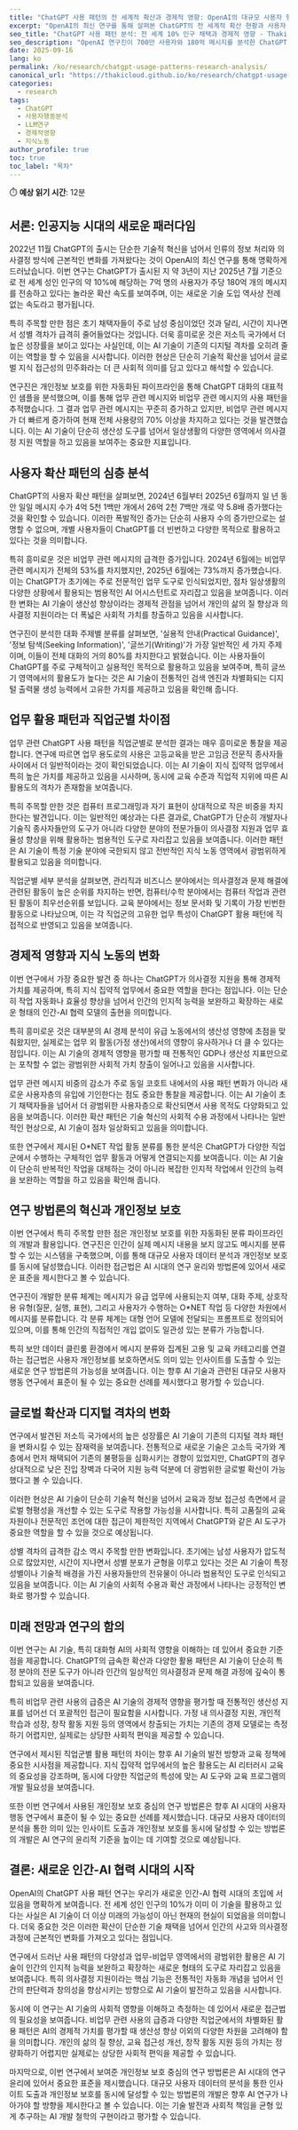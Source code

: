 ```yaml
---
title: "ChatGPT 사용 패턴의 전 세계적 확산과 경제적 영향: OpenAI의 대규모 사용자 행동 분석 연구"
excerpt: "OpenAI의 최신 연구를 통해 살펴본 ChatGPT의 전 세계적 확산 현황과 사용자 행동 패턴의 심층 분석, 그리고 지식 집약적 노동 시장에 미치는 경제적 함의"
seo_title: "ChatGPT 사용 패턴 분석: 전 세계 10% 인구 채택과 경제적 영향 - Thaki Cloud"
seo_description: "OpenAI 연구진이 700만 사용자와 180억 메시지를 분석한 ChatGPT 사용 패턴 연구 결과와 지식 경제에 미치는 경제적 영향을 심층 분석"
date: 2025-09-16
lang: ko
permalink: /ko/research/chatgpt-usage-patterns-research-analysis/
canonical_url: "https://thakicloud.github.io/ko/research/chatgpt-usage-patterns-research-analysis/"
categories:
  - research
tags:
  - ChatGPT
  - 사용자행동분석
  - LLM연구
  - 경제적영향
  - 지식노동
author_profile: true
toc: true
toc_label: "목차"
---
```


⏱️ **예상 읽기 시간**: 12분

## 서론: 인공지능 시대의 새로운 패러다임

2022년 11월 ChatGPT의 출시는 단순한 기술적 혁신을 넘어서 인류의 정보 처리와 의사결정 방식에 근본적인 변화를 가져왔다는 것이 OpenAI의 최신 연구를 통해 명확하게 드러났습니다. 이번 연구는 ChatGPT가 출시된 지 약 3년이 지난 2025년 7월 기준으로 전 세계 성인 인구의 약 10%에 해당하는 7억 명의 사용자가 주당 180억 개의 메시지를 전송하고 있다는 놀라운 확산 속도를 보여주며, 이는 새로운 기술 도입 역사상 전례 없는 속도라고 평가됩니다.

특히 주목할 만한 점은 초기 채택자들이 주로 남성 중심이었던 것과 달리, 시간이 지나면서 성별 격차가 급격히 줄어들었다는 것입니다. 더욱 흥미로운 것은 저소득 국가에서 더 높은 성장률을 보이고 있다는 사실인데, 이는 AI 기술이 기존의 디지털 격차를 오히려 줄이는 역할을 할 수 있음을 시사합니다. 이러한 현상은 단순히 기술적 확산을 넘어서 글로벌 지식 접근성의 민주화라는 더 큰 사회적 의미를 담고 있다고 해석할 수 있습니다.

연구진은 개인정보 보호를 위한 자동화된 파이프라인을 통해 ChatGPT 대화의 대표적인 샘플을 분석했으며, 이를 통해 업무 관련 메시지와 비업무 관련 메시지의 사용 패턴을 추적했습니다. 그 결과 업무 관련 메시지는 꾸준히 증가하고 있지만, 비업무 관련 메시지가 더 빠르게 증가하여 현재 전체 사용량의 70% 이상을 차지하고 있다는 것을 발견했습니다. 이는 AI 기술이 단순히 생산성 도구를 넘어서 일상생활의 다양한 영역에서 의사결정 지원 역할을 하고 있음을 보여주는 중요한 지표입니다.

## 사용자 확산 패턴의 심층 분석

ChatGPT의 사용자 확산 패턴을 살펴보면, 2024년 6월부터 2025년 6월까지 일 년 동안 일일 메시지 수가 4억 5천 1백만 개에서 26억 2천 7백만 개로 약 5.8배 증가했다는 것을 확인할 수 있습니다. 이러한 폭발적인 증가는 단순히 사용자 수의 증가만으로는 설명할 수 없으며, 개별 사용자들이 ChatGPT를 더 빈번하고 다양한 목적으로 활용하고 있다는 것을 의미합니다.

특히 흥미로운 것은 비업무 관련 메시지의 급격한 증가입니다. 2024년 6월에는 비업무 관련 메시지가 전체의 53%를 차지했지만, 2025년 6월에는 73%까지 증가했습니다. 이는 ChatGPT가 초기에는 주로 전문적인 업무 도구로 인식되었지만, 점차 일상생활의 다양한 상황에서 활용되는 범용적인 AI 어시스턴트로 자리잡고 있음을 보여줍니다. 이러한 변화는 AI 기술이 생산성 향상이라는 경제적 관점을 넘어서 개인의 삶의 질 향상과 의사결정 지원이라는 더 폭넓은 사회적 가치를 창출하고 있음을 시사합니다.

연구진이 분석한 대화 주제별 분류를 살펴보면, '실용적 안내(Practical Guidance)', '정보 탐색(Seeking Information)', '글쓰기(Writing)'가 가장 일반적인 세 가지 주제이며, 이들이 전체 대화의 거의 80%를 차지한다고 밝혔습니다. 이는 사용자들이 ChatGPT를 주로 구체적이고 실용적인 목적으로 활용하고 있음을 보여주며, 특히 글쓰기 영역에서의 활용도가 높다는 것은 AI 기술이 전통적인 검색 엔진과 차별화되는 디지털 출력물 생성 능력에서 고유한 가치를 제공하고 있음을 확인해 줍니다.

## 업무 활용 패턴과 직업군별 차이점

업무 관련 ChatGPT 사용 패턴을 직업군별로 분석한 결과는 매우 흥미로운 통찰을 제공합니다. 연구에 따르면 업무 용도로의 사용은 고등교육을 받은 고임금 전문직 종사자들 사이에서 더 일반적이라는 것이 확인되었습니다. 이는 AI 기술이 지식 집약적 업무에서 특히 높은 가치를 제공하고 있음을 시사하며, 동시에 교육 수준과 직업적 지위에 따른 AI 활용도의 격차가 존재함을 보여줍니다.

특히 주목할 만한 것은 컴퓨터 프로그래밍과 자기 표현이 상대적으로 작은 비중을 차지한다는 발견입니다. 이는 일반적인 예상과는 다른 결과로, ChatGPT가 단순히 개발자나 기술직 종사자들만의 도구가 아니라 다양한 분야의 전문가들이 의사결정 지원과 업무 효율성 향상을 위해 활용하는 범용적인 도구로 자리잡고 있음을 보여줍니다. 이러한 패턴은 AI 기술이 특정 기술 분야에 국한되지 않고 전반적인 지식 노동 영역에서 광범위하게 활용되고 있음을 의미합니다.

직업군별 세부 분석을 살펴보면, 관리직과 비즈니스 분야에서는 의사결정과 문제 해결에 관련된 활동이 높은 순위를 차지하는 반면, 컴퓨터/수학 분야에서는 컴퓨터 작업과 관련된 활동이 최우선순위를 보입니다. 교육 분야에서는 정보 문서화 및 기록이 가장 빈번한 활동으로 나타났으며, 이는 각 직업군의 고유한 업무 특성이 ChatGPT 활용 패턴에 직접적으로 반영되고 있음을 보여줍니다.

## 경제적 영향과 지식 노동의 변화

이번 연구에서 가장 중요한 발견 중 하나는 ChatGPT가 의사결정 지원을 통해 경제적 가치를 제공하며, 특히 지식 집약적 업무에서 중요한 역할을 한다는 점입니다. 이는 단순히 작업 자동화나 효율성 향상을 넘어서 인간의 인지적 능력을 보완하고 확장하는 새로운 형태의 인간-AI 협력 모델의 출현을 의미합니다. 

특히 흥미로운 것은 대부분의 AI 경제 분석이 유급 노동에서의 생산성 영향에 초점을 맞춰왔지만, 실제로는 업무 외 활동(가정 생산)에서의 영향이 유사하거나 더 클 수 있다는 점입니다. 이는 AI 기술의 경제적 영향을 평가할 때 전통적인 GDP나 생산성 지표만으로는 포착할 수 없는 광범위한 사회적 가치 창출이 일어나고 있음을 시사합니다.

업무 관련 메시지 비중의 감소가 주로 동일 코호트 내에서의 사용 패턴 변화가 아니라 새로운 사용자층의 유입에 기인한다는 점도 중요한 통찰을 제공합니다. 이는 AI 기술이 초기 채택자들을 넘어서 더 광범위한 사용자층으로 확산되면서 사용 목적도 다양화되고 있음을 보여줍니다. 이러한 확산 패턴은 기술 혁신의 사회적 수용 과정에서 나타나는 일반적인 현상으로, AI 기술이 점차 일상화되고 있음을 의미합니다.

또한 연구에서 제시된 O*NET 작업 활동 분류를 통한 분석은 ChatGPT가 다양한 직업군에서 수행하는 구체적인 업무 활동과 어떻게 연결되는지를 보여줍니다. 이는 AI 기술이 단순히 반복적인 작업을 대체하는 것이 아니라 복잡한 인지적 작업에서 인간의 능력을 보완하는 역할을 하고 있음을 확인해 줍니다.

## 연구 방법론의 혁신과 개인정보 보호

이번 연구에서 특히 주목할 만한 점은 개인정보 보호를 위한 자동화된 분류 파이프라인의 개발과 활용입니다. 연구진은 인간이 실제 메시지 내용을 보지 않고도 메시지를 분류할 수 있는 시스템을 구축했으며, 이를 통해 대규모 사용자 데이터 분석과 개인정보 보호를 동시에 달성했습니다. 이러한 접근법은 AI 시대의 연구 윤리와 방법론에 있어서 새로운 표준을 제시한다고 볼 수 있습니다.

연구진이 개발한 분류 체계는 메시지가 유급 업무에 사용되는지 여부, 대화 주제, 상호작용 유형(질문, 실행, 표현), 그리고 사용자가 수행하는 O*NET 작업 등 다양한 차원에서 메시지를 분류합니다. 각 분류 체계는 대형 언어 모델에 전달되는 프롬프트로 정의되어 있으며, 이를 통해 인간의 직접적인 개입 없이도 일관성 있는 분류가 가능합니다.

특히 보안 데이터 클린룸 환경에서 메시지 분류와 집계된 고용 및 교육 카테고리를 연결하는 접근법은 사용자 개인정보를 보호하면서도 의미 있는 인사이트를 도출할 수 있는 새로운 연구 방법론의 가능성을 보여줍니다. 이는 향후 AI 기술과 관련된 대규모 사용자 행동 연구에서 표준이 될 수 있는 중요한 선례를 제시했다고 평가할 수 있습니다.

## 글로벌 확산과 디지털 격차의 변화

연구에서 발견된 저소득 국가에서의 높은 성장률은 AI 기술이 기존의 디지털 격차 패턴을 변화시킬 수 있는 잠재력을 보여줍니다. 전통적으로 새로운 기술은 고소득 국가와 계층에서 먼저 채택되어 기존의 불평등을 심화시키는 경향이 있었지만, ChatGPT의 경우 상대적으로 낮은 진입 장벽과 다국어 지원 능력 덕분에 더 광범위한 글로벌 확산이 가능했다고 볼 수 있습니다.

이러한 현상은 AI 기술이 단순히 기술적 혁신을 넘어서 교육과 정보 접근성 측면에서 글로벌 형평성을 개선할 수 있는 도구로 작용할 가능성을 시사합니다. 특히 고품질의 교육 자원이나 전문적인 조언에 대한 접근이 제한적인 지역에서 ChatGPT와 같은 AI 도구가 중요한 역할을 할 수 있을 것으로 예상됩니다.

성별 격차의 급격한 감소 역시 주목할 만한 변화입니다. 초기에는 남성 사용자가 압도적으로 많았지만, 시간이 지나면서 성별 분포가 균형을 이루고 있다는 것은 AI 기술이 특정 성별이나 기술적 배경을 가진 사용자들만의 전유물이 아니라 범용적인 도구로 인식되고 있음을 보여줍니다. 이는 AI 기술의 사회적 수용과 확산 과정에서 나타나는 긍정적인 변화로 평가할 수 있습니다.

## 미래 전망과 연구의 함의

이번 연구는 AI 기술, 특히 대화형 AI의 사회적 영향을 이해하는 데 있어서 중요한 기준점을 제공합니다. ChatGPT의 급속한 확산과 다양한 활용 패턴은 AI 기술이 단순히 특정 분야의 전문 도구가 아니라 인간의 일상적인 의사결정과 문제 해결 과정에 깊숙이 통합되고 있음을 보여줍니다.

특히 비업무 관련 사용의 급증은 AI 기술의 경제적 영향을 평가할 때 전통적인 생산성 지표를 넘어선 더 포괄적인 접근이 필요함을 시사합니다. 가정 내 의사결정 지원, 개인적 학습과 성장, 창작 활동 지원 등의 영역에서 창출되는 가치는 기존의 경제 모델로는 측정하기 어렵지만, 실제로는 상당한 사회적 편익을 제공할 수 있습니다.

연구에서 제시된 직업군별 활용 패턴의 차이는 향후 AI 기술의 발전 방향과 교육 정책에 중요한 시사점을 제공합니다. 지식 집약적 업무에서의 높은 활용도는 AI 리터러시 교육의 중요성을 강조하며, 동시에 다양한 직업군의 특성에 맞는 AI 도구와 교육 프로그램의 개발 필요성을 보여줍니다.

또한 이번 연구에서 사용된 개인정보 보호 중심의 연구 방법론은 향후 AI 시대의 사용자 행동 연구에서 표준이 될 수 있는 중요한 선례를 제시했습니다. 대규모 사용자 데이터의 분석을 통한 의미 있는 인사이트 도출과 개인정보 보호를 동시에 달성할 수 있는 방법론의 개발은 AI 연구의 윤리적 기준을 높이는 데 기여할 것으로 예상됩니다.

## 결론: 새로운 인간-AI 협력 시대의 시작

OpenAI의 ChatGPT 사용 패턴 연구는 우리가 새로운 인간-AI 협력 시대의 초입에 서 있음을 명확하게 보여줍니다. 전 세계 성인 인구의 10%가 이미 이 기술을 활용하고 있다는 사실은 AI 기술이 더 이상 미래의 가능성이 아닌 현재의 현실이 되었음을 의미합니다. 더욱 중요한 것은 이러한 확산이 단순한 기술 채택을 넘어서 인간의 사고와 의사결정 과정에 근본적인 변화를 가져오고 있다는 점입니다.

연구에서 드러난 사용 패턴의 다양성과 업무-비업무 영역에서의 광범위한 활용은 AI 기술이 인간의 인지적 능력을 보완하고 확장하는 새로운 형태의 도구로 자리잡고 있음을 보여줍니다. 특히 의사결정 지원이라는 핵심 기능은 전통적인 자동화 개념을 넘어서 인간의 판단력과 창의성을 향상시키는 방향으로 AI 기술이 발전하고 있음을 시사합니다.

동시에 이 연구는 AI 기술의 사회적 영향을 이해하고 측정하는 데 있어서 새로운 접근법의 필요성을 보여줍니다. 비업무 관련 사용의 급증과 다양한 직업군에서의 차별화된 활용 패턴은 AI의 경제적 가치를 평가할 때 생산성 향상 이외의 다양한 차원을 고려해야 함을 의미합니다. 개인의 삶의 질 향상, 교육 접근성 개선, 창작 활동 지원 등의 가치는 정량화하기 어렵지만 실제로는 상당한 사회적 편익을 제공할 수 있습니다.

마지막으로, 이번 연구에서 보여준 개인정보 보호 중심의 연구 방법론은 AI 시대의 연구 윤리에 있어서 중요한 표준을 제시했습니다. 대규모 사용자 데이터의 분석을 통한 인사이트 도출과 개인정보 보호를 동시에 달성할 수 있는 방법론의 개발은 향후 AI 연구가 나아가야 할 방향을 제시한다고 볼 수 있습니다. 이는 기술 발전과 사회적 책임을 균형 있게 추구하는 AI 개발 철학의 구현이라고 평가할 수 있습니다.

